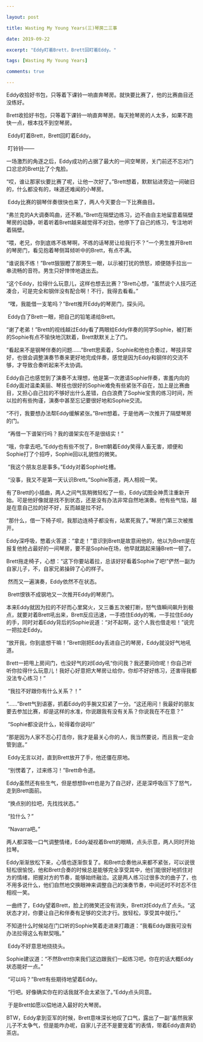 ```yaml
---

layout: post 

title: Wasting My Young Years(三)琴房二三事

date: 2019-09-22 

excerpt: "Eddy盯着Brett，Brett回盯着Eddy。"

tags: [Wasting My Young Years] 

comments: true 

---
```




​		Eddy收拾好书包，只等着下课铃一响直奔琴房。就快要比赛了，他的比赛曲目还没练好。

​		Brett收拾好书包，只等着下课铃一响直奔琴房。每天抢琴房的人太多，如果不跑快一点，根本找不到空琴房。

​		Eddy盯着Brett，Brett回盯着Eddy。

 

​		叮铃铃——

 

​		一场激烈的角逐之后，Eddy成功的占据了最大的一间空琴房，关门前还不忘对门口忿忿的Brett比了个鬼脸。

​		“哎，谁让那家伙要比赛了呢，让他一次好了。”Brett想着，默默钻进旁边一间破旧的，什么都没有的，味道还难闻的小琴房。

 

​		Eddy比赛的钢琴伴奏很快也来了，两人今天要合一下比赛曲目。

​		“弗兰克的A大调奏鸣曲，还不赖。”Brett在隔壁边练习，边不由自主地留意着隔壁琴房的动静，听着听着Brett越来越觉得不对劲，他停下了自己的练习，专注地听着隔壁。

​		“喂，老兄，你到底练不练琴啊，不练的话琴房让给我行不？”一个男生推开Brett的琴房门，看见抱着琴侧耳倾听中的Brett，有点不满。

​		“谁说我不练！”Brett狠狠瞪了那男生一眼，以示被打扰的愤怒，顺便随手拉出一串流畅的音符。男生只好悻悻地退出去。

 

​		“这个Eddy，拉得什么玩意儿，这样也想去比赛？”Brett心想，“虽然说个人技巧还凑合，可是完全和钢伴没有配合啊！不行，我得去看看。”

​		“嘿，我能借一支笔吗？”Brett推开Eddy的琴房门，探头问。

​		Eddy白了Brett一眼，把自己的铅笔递给Brett。

​		“谢了老弟！”Brett的视线越过Eddy看了两眼给Eddy伴奏的同学Sophie，被打断的Sophie有点不愉快地沉默着，Brett默默关上了门。

 

​		“看起来不是钢琴伴奏的问题……”Brett思索着，Sophie和他也合奏过，琴技非常好，也很会调整演奏节奏来更好地完成伴奏，感觉是因为Eddy和钢伴的交流不够，才导致合奏听起来不太协调。

 

​		Eddy自己也感觉到了演奏不太理想，他是第一次邀请Sophie伴奏，害羞内向的Eddy面对温柔美丽、琴技也很好的Sophie难免有些紧张不自在，加上是比赛曲目，又担心自己拉的不够好出什么差错，白白浪费了Sophie宝贵的练习时间，所以拉的有些拘谨，演奏中甚至忘记要很好地和Sophie交流。

 

​		“不行，我要想办法帮Eddy缓解紧张。”Brett想着。于是他再一次推开了隔壁琴房的门。

​		“再借一下谱架行吗？我的谱架实在不是很结实！”

​		“哦，你拿去吧。”Eddy也有些不悦了，Brett朝着Eddy笑得人畜无害，顺便和Sophie打了个招呼，Sophie回以礼貌性的微笑。

​		“我这个朋友总是事多。”Eddy对着Sophie吐槽。

​		“没事，我又不是第一天认识Brett。”Sophie答道，两人相视一笑。

 

​		有了Brett的小插曲，两人之间气氛稍微轻松了一些，Eddy试图全神贯注重新开始。可是他好像就是找不到状态，还是没有办法非常自然地演奏。他有些气恼，越是在意自己拉的好不好，反而越是拉不好。

 

​		“那什么，借一下椅子呗，我那边连椅子都没有，站累死我了。”琴房门第三次被推开。

​		Eddy深呼吸，憋着火答道：“拿走！”意识到Brett是故意闹他的，他以为Brett是在报复他抢占最好的一间琴房，要不是Sophie在场，他早就跳起来锤Brett一顿了。

 

​		Brett拖走椅子，心想：“这下你要站着拉，总该好好看着Sophie了吧!”俨然一副为自家儿子，不，自家兄弟操碎了心的样子。

​		然而又一遍演奏，Eddy依然不在状态。

​		Brett恨铁不成钢地又一次推开Eddy的琴房门。

​		本来Eddy就因为拉的不好而心里窝火，又三番五次被打断，怒气值瞬间飙升到极点，就要对着Brett吼出来，Brett反应迅速，一手捂住Eddy的嘴，一手拉住Eddy的手，同时对着Eddy背后的Sophie说道：“对不起啊，这个人我也借走啦！”说完一把拉走Eddy。

 

​		“放开我，你到底想干嘛！”Brett刚把Eddy丢进自己的琴房，Eddy就没好气地吼道。

​		Brett一把甩上房间门，也没好气的对Eddy吼“你问我？我还要问你呢！你自己听听你拉得什么玩意儿！我好心好意把大琴房让给你，你却不好好练习，还害得我都没法专心练习！”

​		“我拉不好跟你有什么关系？！”

​		“……”Brett气到语塞，抓着Eddy的手腕又扣紧了一分。“这还用问！我最好的朋友要去参加比赛，却是这样的水准，你说跟我有没有关系？你说我在不在意？”

​		“Sophie都没说什么，轮得着你说吗!”

​		“那是因为人家不忍心打击你，我才是最关心你的人，我当然要说，而且我一定会管到底。”

​		Eddy无言以对，直到Brett放开了手，他还僵在原地。

​		“别愣着了，过来练习！”Brett命令道。

​		Eddy虽然还有些生气，但是想想Brett也是为了自己好，还是深呼吸压下了怒气，走到Brett面前。

​		“换点别的拉吧，先找找状态。”

​		“拉什么？”

​		“Navarra吧。”

 

​		两人都深吸一口气调整情绪，Eddy凝视着Brett的眼睛，点头示意，两人同时开始拉琴。

​		Eddy渐渐放松下来，心情也逐渐恢复了。和Brett合奏他从来都不紧张，可以说很轻松很愉悦，他和Brett合奏的时候总是能够完全享受其中，他们能很好地抓住对方的情绪，把握对方的节奏，能够始终融洽。这是两人练习过很多次的曲子了，也不用多说什么，他们自然地交换眼神来调整自己的演奏节奏，中间还时不时忍不住相视一笑。

 

​		一曲终了，Eddy望着Brett，脸上的微笑还没有消失，Brett对Eddy点了点头。“这状态才对，你要让自己和伴奏有足够的交流才行。放轻松，享受其中就行。”

​		不知道什么时候站在门口听的Sophie笑着走进来打趣道：“我看Eddy跟我可没有办法拉得这么有默契哦。”

​		Eddy不好意思地挠挠头。

​		Sophie建议道：“不然Brett你来我们这边跟我们一起练习吧，你在的话大概Eddy状态能好一点。”

​		“可以吗？”Brett有些期待地望着Eddy。

​		“行吧。好像确实你在的话我就不会太紧张了。”Eddy点头同意。

 

​		于是Brett如愿以偿地进入最好的大琴房。

 

 

​		BTW，Eddy拿到亚军的时候，Brett意味深长地叹了口气，露出了一副“虽然我家儿子不太争气，但是能咋办呢，自家儿子还不是要宠着”的表情，带着Eddy直奔奶茶店。

 

 

 

